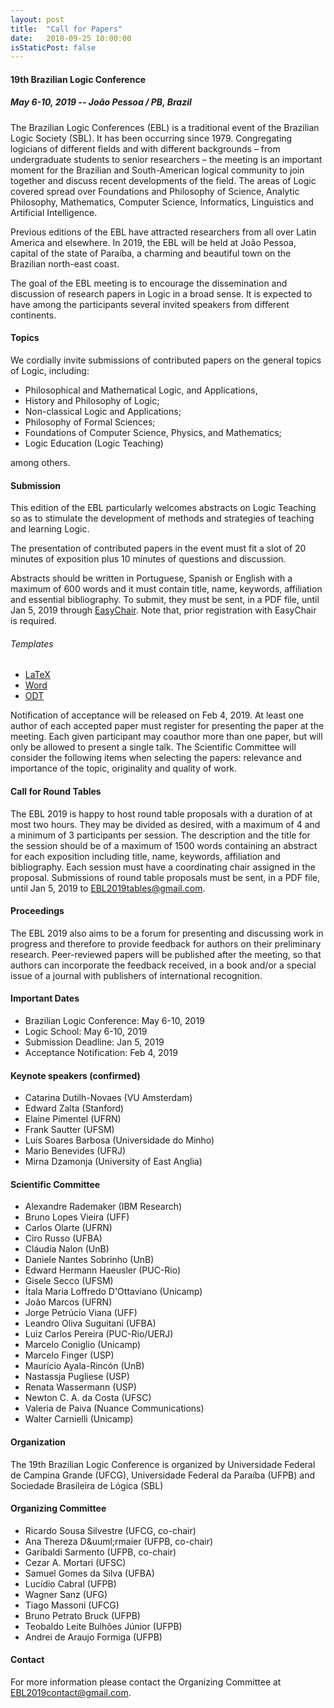 ```yaml
---
layout: post
title:  "Call for Papers"
date:   2018-09-25 10:00:00
isStaticPost: false
---
```

#### __19th Brazilian Logic Conference__
##### May 6-10, 2019 -- João Pessoa / PB, Brazil

The Brazilian Logic Conferences (EBL) is a traditional event of the Brazilian Logic Society (SBL). It has been occurring since 1979. Congregating logicians of different fields and with different backgrounds – from undergraduate students to senior researchers – the meeting is an important moment for the Brazilian and South-American logical community to join together and discuss recent developments of the field. The areas of Logic covered spread over Foundations and Philosophy of Science, Analytic Philosophy, Mathematics, Computer Science, Informatics, Linguistics and Artificial Intelligence.

Previous editions of the EBL have attracted researchers from all over Latin America and elsewhere. In 2019, the EBL will be held at João Pessoa, capital of the state of Paraíba, a charming and beautiful town on the Brazilian north-east coast.

The goal of the EBL meeting is to encourage the dissemination and discussion of research papers in Logic in a broad sense. It is expected to have among the participants several invited speakers from different continents.

#### Topics

We cordially invite submissions of contributed papers on the general topics of Logic, including:

- Philosophical and Mathematical Logic, and Applications,
- History and Philosophy of Logic;
- Non-classical Logic and Applications;
- Philosophy of Formal Sciences;
- Foundations of Computer Science, Physics, and Mathematics;
- Logic Education (Logic Teaching)

among others.

#### Submission

This edition of the EBL particularly welcomes abstracts on Logic Teaching so as to stimulate the development of methods and strategies of teaching and learning Logic.

The presentation of contributed papers in the event must fit a slot of 20 minutes of exposition plus 10 minutes of questions and discussion. 

Abstracts should be written in Portuguese, Spanish or English with a maximum of 600 words and it must contain title, name, keywords, affiliation and essential bibliography. To submit, they must be sent, in a PDF file, until Jan 5, 2019 through <a href="https://easychair.org/conferences/?conf=ebl2019" target="_blank">EasyChair</a>. Note that, prior registration with EasyChair is required.

###### Templates
- <a href="/downloads/latex_template.tex">LaTeX</a>
- <a href="/downloads/word_template.docx">Word</a>
- <a href="/downloads/odt_template.odt">ODT</a>

Notification of acceptance will be released on Feb 4, 2019. At least one author of each accepted paper must register for presenting the paper at the meeting. Each given participant may coauthor more than one paper, but will only be allowed to present a single talk. The Scientific Committee will consider the following items when selecting the papers: relevance and importance of the topic, originality and quality of work. 

#### Call for Round Tables

The EBL 2019 is happy to host round table proposals with a duration of at most two hours. They may be divided as desired, with a maximum of 4 and a minimum of 3 participants per session. The description and the title for the session should be of a maximum of 1500 words containing an abstract for each exposition including title, name, keywords, affiliation and bibliography. Each session must have a coordinating chair assigned in the proposal. Submissions of round table proposals must be sent, in a PDF file, until Jan 5, 2019 to <a href="mailto:EBL2019tables@gmail.com">EBL2019tables@gmail.com</a>.


#### Proceedings 

The EBL 2019 also aims to be a forum for presenting and discussing work in progress and therefore to provide feedback for authors on their preliminary research. Peer-reviewed papers will be published after the meeting, so that authors can incorporate the feedback received, in a book and/or a special issue of a journal with publishers of international recognition.

#### Important Dates

- Brazilian Logic Conference: May 6-10, 2019
- Logic School: May 6-10, 2019
- Submission Deadline: Jan 5, 2019
- Acceptance Notification: Feb 4, 2019

#### Keynote speakers (confirmed)

- Catarina Dutilh-Novaes (VU Amsterdam)
- Edward Zalta (Stanford)
- Elaine Pimentel (UFRN)
- Frank Sautter (UFSM)
- Luis Soares Barbosa (Universidade do Minho)
- Mario Benevides (UFRJ)
- Mirna Dzamonja (University of East Anglia)


#### Scientific Committee

- Alexandre Rademaker (IBM Research) 
- Bruno Lopes Vieira (UFF)
- Carlos Olarte (UFRN) 
- Ciro Russo (UFBA)
- Cláudia Nalon (UnB)
- Daniele Nantes Sobrinho (UnB)
- Edward Hermann Haeusler (PUC-Rio)
- Gisele Secco (UFSM)
- Ítala Maria Loffredo D'Ottaviano (Unicamp)
- João Marcos (UFRN)
- Jorge Petrúcio Viana (UFF)
- Leandro Oliva Suguitani (UFBA)
- Luiz Carlos Pereira (PUC-Rio/UERJ)
- Marcelo Coniglio (Unicamp)
- Marcelo Finger (USP)
- Maurício Ayala-Rincón (UnB)
- Nastassja Pugliese (USP)
- Renata Wassermann (USP) 
- Newton C. A. da Costa (UFSC)
- Valeria de Paiva (Nuance Communications) 
- Walter Carnielli (Unicamp)


#### Organization

The 19th Brazilian Logic Conference is organized by Universidade Federal de Campina Grande (UFCG), Universidade Federal da Paraíba (UFPB) and Sociedade Brasileira de Lógica (SBL)
    

#### Organizing Committee

- Ricardo Sousa Silvestre (UFCG, co-chair)
- Ana Thereza D&‌uuml;rmaier (UFPB, co-chair)
- Garibaldi Sarmento (UFPB, co-chair)
- Cezar A. Mortari (UFSC)
- Samuel Gomes da Silva (UFBA)
- Lucídio Cabral (UFPB)
- Wagner Sanz (UFG)
- Tiago Massoni (UFCG)
- Bruno Petrato Bruck (UFPB)
- Teobaldo Leite Bulhões Júnior (UFPB)
- Andrei de Araujo Formiga (UFPB)

#### Contact

For more information please contact the Organizing Committee at <a href="mailto:EBL2019contact@gmail.com">EBL2019contact@gmail.com</a>.